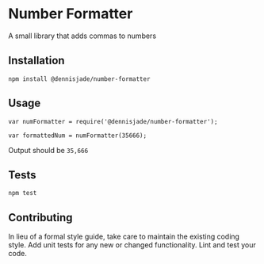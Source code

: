 Number Formatter
=========

A small library that adds commas to numbers

## Installation

  `npm install @dennisjade/number-formatter`

## Usage

    var numFormatter = require('@dennisjade/number-formatter');

    var formattedNum = numFormatter(35666);
  
  
  Output should be `35,666`


## Tests

  `npm test`

## Contributing

In lieu of a formal style guide, take care to maintain the existing coding style. Add unit tests for any new or changed functionality. Lint and test your code.